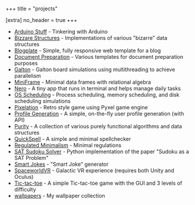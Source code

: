 +++
title = "projects"

[extra]
no_header = true
+++

- [Arduino Stuff][arduino_stuff] - Tinkering with Arduino
- [Bizzare Structures][bizarre_structures] - Implementations of various "bizarre" data structures
- [Blogplate][blogplate] - Simple, fully responsive web template for a blog
- [Document Preparation][document_preparation] - Various templates for document preparation purposes
- [Galton][galton] - Galton board simulations using multithreading to achieve parallelism
- [MiniFrame][miniframe] - Minimal data frames with relational algebra
- [Nero][nero] - A tiny app that runs in terminal and helps manage daily tasks
- [OS Scheduling][os_scheduling] - Process scheduling, memory scheduling, and disk scheduling simulations
- [Pixelation][pixelation] - Retro style game using Pyxel game engine
- [Profile Generation][profile_generation] - A simple, on-the-fly user profile generation (with API)
- [Purity][purity] - A collection of various purely functional algorithms and data structures
- [QuickSpell][quickspell] - A simple and minimal spellchecker
- [Regulated Minimalism][regulated_minimalism] - Minimal regulations
- [SAT Sudoku Solver][sat_sudoku_solver] - Python implementation of the paper "Sudoku as a SAT Problem"
- [Smart Jokes][smart_joke_generator] - "Smart Joke" generator
- [SpaceworldVR][spaceworldvr] - Galactic VR experience (requires both Unity and Oculus)
- [Tic-tac-toe][tic_tac_toe] - A simple Tic-tac-toe game with the GUI and 3 levels of difficulty
- [wallpapers][wallpapers] - My wallpaper collection

[arduino_stuff]: https://github.com/oniani/arduino-stuff
[bizarre_structures]: https://github.com/oniani/bizarre-structures
[blogplate]: https://github.com/oniani/blogplate
[document_preparation]: https://github.com/oniani/document-preparation
[galton]: https://github.com/oniani/galton
[miniframe]: https://github.com/oniani/miniframe
[nero]: https://github.com/oniani/nero
[os_scheduling]: https://github.com/oniani/os-scheduling
[pixelation]: https://github.com/oniani/pixelation
[profile_generation]: https://github.com/oniani/profile-generation
[purity]: https://github.com/oniani/purity
[quickspell]: https://github.com/oniani/quickspell
[regulated_minimalism]: https://github.com/oniani/regulated-minimalism
[tic_tac_toe]: https://github.com/oniani/tictactoe
[sat_sudoku_solver]: https://github.com/oniani/sat-sudoku
[smart_joke_generator]: https://github.com/oniani/smart-jokes
[spaceworldvr]: https://drive.google.com/file/d/1Cd-EbvudiuenIP1wRMS1TkcMoIBTk5FS
[wallpapers]: https://github.com/oniani/wallpapers
